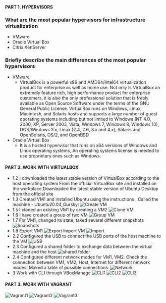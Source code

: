 #### PART 1. HYPERVISORS


### What are the most popular hypervisors for infrastructure virtualization
- VMware
- Oracle Virtual Box
- Citrix XenServer 

### Briefly describe the main differences of the most popular hypervisors
- VMware
    * VirtualBox is a powerful x86 and AMD64/Intel64 virtualization product for enterprise as well as home use. Not only is VirtualBox an extremely feature rich, high performance product for enterprise customers, it is also the only professional solution that is freely available as Open Source Software under the terms of the GNU General Public License. VirtualBox runs on Windows, Linux, Macintosh, and Solaris hosts and supports a large number of guest operating systems including but not limited to Windows (NT 4.0, 2000, XP, Server 2003, Vista, Windows 7, Windows 8, Windows 10), DOS/Windows 3.x, Linux (2.4, 2.6, 3.x and 4.x), Solaris and OpenSolaris, OS/2, and OpenBSD
- Oracle Virtual Box
    *  It is a hosted hypervisor that runs on x64 versions of Windows and Linux operating systems, An operating systems license is needed to use proprietary ones such as Windows.



#### PART 2. WORK WITH VIRTUALBOX

+ 1.2  I downloaded the latest stable version of VirtualBox according to the host operating system From the official VirtualBox site and  installed on the workplace.Downloaded the latest stable version of Ubuntu Desktop from the official site
+ 1.3  Created VM1 and installed Ubuntu using the instructions . Called the machine - Ubuntu20.04_Gurskyi
![Create VM](https://github.com/shizgara/DevOps_online_Rivne_2021Q2/blob/master/m2/task2.1/images/1.PNG)
+ 1.5 I cloned an existing VM1 by creating a VM2
![Clone VM](https://github.com/shizgara/DevOps_online_Rivne_2021Q2/blob/master/m2/task2.1/images/2.PNG)
+ 1.6 I have created a group of two VM
![Group VM](https://github.com/shizgara/DevOps_online_Rivne_2021Q2/blob/master/m2/task2.1/images/3.PNG)
+ 1.7 For VM1, changed its state, taked several different snapshots
![Snapshots](https://github.com/shizgara/DevOps_online_Rivne_2021Q2/blob/master/m2/task2.1/images/4.PNG)
+ 1.8 
    Export VM1
![Export](https://github.com/shizgara/DevOps_online_Rivne_2021Q2/blob/master/m2/task2.1/images/5.PNG)
    Import VM
![Import](https://github.com/shizgara/DevOps_online_Rivne_2021Q2/blob/master/m2/task2.1/images/5_1.PNG)
+ 2.2 Configured the USB to connect the USB ports of the host machine to the VM
![USB](https://github.com/shizgara/DevOps_online_Rivne_2021Q2/blob/master/m2/task2.1/images/6.PNG)
+ 2.3 Configured a shared folder to exchange data between the virtual machine and the host
![shared folder](https://github.com/shizgara/DevOps_online_Rivne_2021Q2/blob/master/m2/task2.1/images/7.PNG)
+ 2.4 Configured different network modes for VM1, VM2. Check the connection between VM1, VM2, Host, Internet for different network modes. Maked a table of possible connections.
![Network](https://github.com/shizgara/DevOps_online_Rivne_2021Q2/blob/master/m2/task2.1/images/Network.png)
+ 3 Work with CLI through VBoxManage
![CLI1](https://github.com/shizgara/DevOps_online_Rivne_2021Q2/blob/master/m2/task2.1/images/8_1.PNG)
![CLI2](https://github.com/shizgara/DevOps_online_Rivne_2021Q2/blob/master/m2/task2.1/images/8_2.PNG)
![CLI3](https://github.com/shizgara/DevOps_online_Rivne_2021Q2/blob/master/m2/task2.1/images/8_3.PNG)



#### PART 3. WORK WITH VAGRANT

![Vagrant1](https://github.com/shizgara/DevOps_online_Rivne_2021Q2/blob/master/m2/task2.1/images/vag1.PNG)
![Vagrant2](https://github.com/shizgara/DevOps_online_Rivne_2021Q2/blob/master/m2/task2.1/images/vag2.PNG)
![Vagrant3](https://github.com/shizgara/DevOps_online_Rivne_2021Q2/blob/master/m2/task2.1/images/vag3.PNG)






